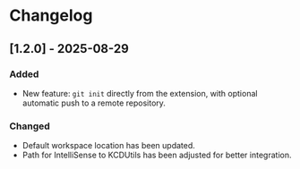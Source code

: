 # Changelog

## [1.2.0] - 2025-08-29
### Added
- New feature: `git init` directly from the extension, with optional automatic push to a remote repository.

### Changed
- Default workspace location has been updated.
- Path for IntelliSense to KCDUtils has been adjusted for better integration.